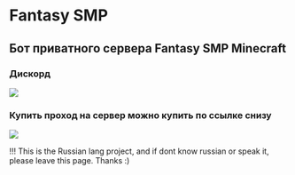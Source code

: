 # Fantasy SMP

## Бот приватного сервера Fantasy SMP Minecraft


### Дискорд
<a href="https://discord.gg/MaAh8Y7H"><img src="https://img.shields.io/discord/799543495592247296?color=5865F2&logo=discord&logoColor=white"></a>

### Купить проход на сервер можно купить по ссылке снизу
<a href="https://fantasysmp.trademc.org"><img src="https://img.shields.io/website/http/www.website.com/path/to/page.html.svg"></a>



!!! This is the Russian lang project, and if dont know russian or speak it, please leave this page. Thanks :)
